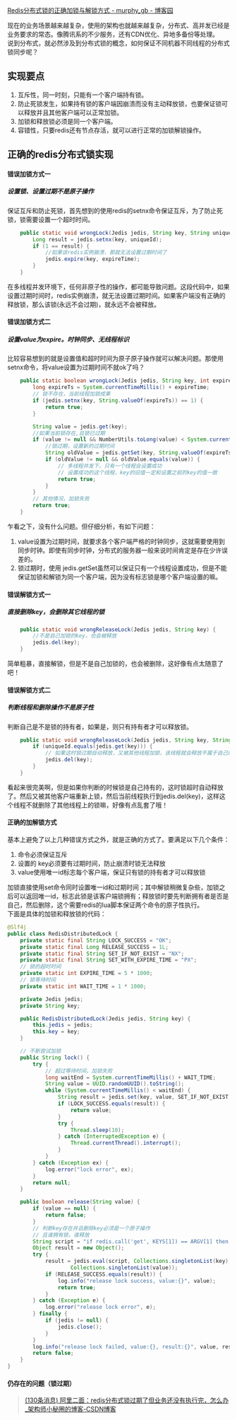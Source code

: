 [Redis分布式锁的正确加锁与解锁方式 - murphy\_gb - 博客园](https://www.cnblogs.com/kyoner/p/12298902.html)



现在的业务场景越来越复杂，使用的架构也就越来越复杂，分布式、高并发已经是业务要求的常态。像腾讯系的不少服务，还有CDN优化、异地多备份等处理。  
说到分布式，就必然涉及到分布式锁的概念，如何保证不同机器不同线程的分布式锁同步呢？

## 实现要点

1.  互斥性，同一时刻，只能有一个客户端持有锁。
2.  防止死锁发生，如果持有锁的客户端因崩溃而没有主动释放锁，也要保证锁可以释放并且其他客户端可以正常加锁。
3.  加锁和释放锁必须是同一个客户端。
4.  容错性，只要redis还有节点存活，就可以进行正常的加锁解锁操作。

## 正确的redis分布式锁实现

#### 错误加锁方式一

##### 设置锁、设置过期不是原子操作

保证互斥和防止死锁，首先想到的使用redis的setnx命令保证互斥，为了防止死锁，锁需要设置一个超时时间。

```java
    public static void wrongLock(Jedis jedis, String key, String uniqueId, int expireTime) {
        Long result = jedis.setnx(key, uniqueId);
        if (1 == result) {
            //如果该redis实例崩溃，那就无法设置过期时间了
            jedis.expire(key, expireTime);
        }
    }
```

在多线程并发环境下，任何非原子性的操作，都可能导致问题。这段代码中，如果设置过期时间时，redis实例崩溃，就无法设置过期时间。如果客户端没有正确的释放锁，那么该锁(永远不会过期)，就永远不会被释放。

#### 错误加锁方式二

##### 设置value为expire。时钟同步、无线程标识

比较容易想到的就是设置值和超时时间为原子原子操作就可以解决问题。那使用setnx命令，将value设置为过期时间不就ok了吗？

```java
    public static boolean wrongLock(Jedis jedis, String key, int expireTime) {
        long expireTs = System.currentTimeMillis() + expireTime;
        // 锁不存在，当前线程加锁成果
        if (jedis.setnx(key, String.valueOf(expireTs)) == 1) {
            return true;
        }

        String value = jedis.get(key);
        //如果当前锁存在,且锁已过期
        if (value != null && NumberUtils.toLong(value) < System.currentTimeMillis()) {
            //锁过期，设置新的过期时间
            String oldValue = jedis.getSet(key, String.valueOf(expireTs));
            if (oldValue != null && oldValue.equals(value)) {
                // 多线程并发下，只有一个线程会设置成功
                // 设置成功的这个线程，key的旧值一定和设置之前的key的值一致
                return true;
            }
        }
        // 其他情况，加锁失败
        return true;
    }
```

乍看之下，没有什么问题。但仔细分析，有如下问题：

1.  value设置为过期时间，就要求各个客户端严格的时钟同步，这就需要使用到同步时钟。即使有同步时钟，分布式的服务器一般来说时间肯定是存在少许误差的。
2.  锁过期时，使用 jedis.getSet虽然可以保证只有一个线程设置成功，但是不能保证加锁和解锁为同一个客户端，因为没有标志锁是哪个客户端设置的嘛。

#### 错误解锁方式一

##### 直接删除key，会删除其它线程的锁

```java
    public static void wrongReleaseLock(Jedis jedis, String key) {
        //不是自己加锁的key，也会被释放
        jedis.del(key);
    }
```

简单粗暴，直接解锁，但是不是自己加锁的，也会被删除，这好像有点太随意了吧！

#### 错误解锁方式二

##### 判断线程和删除操作不是原子性

判断自己是不是锁的持有者，如果是，则只有持有者才可以释放锁。

```java
    public static void wrongReleaseLock(Jedis jedis, String key, String uniqueId) {
        if (uniqueId.equals(jedis.get(key))) {
            // 如果这时锁过期自动释放，又被其他线程加锁，该线程就会释放不属于自己的锁
            jedis.del(key);
        }
    }
```

看起来很完美啊，但是如果你判断的时候锁是自己持有的，这时锁超时自动释放了。然后又被其他客户端重新上锁，然后当前线程执行到jedis.del(key)，这样这个线程不就删除了其他线程上的锁嘛，好像有点乱套了哦！

#### 正确的加解锁方式

基本上避免了以上几种错误方式之外，就是正确的方式了。要满足以下几个条件：

1.  命令必须保证互斥
2.  设置的 key必须要有过期时间，防止崩溃时锁无法释放
3.  value使用唯一id标志每个客户端，保证只有锁的持有者才可以释放锁

加锁直接使用set命令同时设置唯一id和过期时间；其中解锁稍微复杂些，加锁之后可以返回唯一id，标志此锁是该客户端锁拥有；释放锁时要先判断拥有者是否是自己，然后删除，这个需要redis的lua脚本保证两个命令的原子性执行。  
下面是具体的加锁和释放锁的代码：

```java
@Slf4j
public class RedisDistributedLock {
    private static final String LOCK_SUCCESS = "OK";
    private static final Long RELEASE_SUCCESS = 1L;
    private static final String SET_IF_NOT_EXIST = "NX";
    private static final String SET_WITH_EXPIRE_TIME = "PX";
    // 锁的超时时间
    private static int EXPIRE_TIME = 5 * 1000;
    // 锁等待时间
    private static int WAIT_TIME = 1 * 1000;

    private Jedis jedis;
    private String key;

    public RedisDistributedLock(Jedis jedis, String key) {
        this.jedis = jedis;
        this.key = key;
    }

    // 不断尝试加锁
    public String lock() {
        try {
            // 超过等待时间，加锁失败
            long waitEnd = System.currentTimeMillis() + WAIT_TIME;
            String value = UUID.randomUUID().toString();
            while (System.currentTimeMillis() < waitEnd) {
                String result = jedis.set(key, value, SET_IF_NOT_EXIST, SET_WITH_EXPIRE_TIME, EXPIRE_TIME);
                if (LOCK_SUCCESS.equals(result)) {
                    return value;
                }
                try {
                    Thread.sleep(10);
                } catch (InterruptedException e) {
                    Thread.currentThread().interrupt();
                }
            }
        } catch (Exception ex) {
            log.error("lock error", ex);
        }
        return null;
    }

    public boolean release(String value) {
        if (value == null) {
            return false;
        }
        // 判断key存在并且删除key必须是一个原子操作
        // 且谁拥有锁，谁释放
        String script = "if redis.call('get', KEYS[1]) == ARGV[1] then return redis.call('del', KEYS[1]) else return 0 end";
        Object result = new Object();
        try {
            result = jedis.eval(script, Collections.singletonList(key),
                    Collections.singletonList(value));
            if (RELEASE_SUCCESS.equals(result)) {
                log.info("release lock success, value:{}", value);
                return true;
            }
        } catch (Exception e) {
            log.error("release lock error", e);
        } finally {
            if (jedis != null) {
                jedis.close();
            }
        }
        log.info("release lock failed, value:{}, result:{}", value, result);
        return false;
    }
}
```

#### 仍存在的问题（锁过期）

> [(130条消息) 阿里二面：redis分布式锁过期了但业务还没有执行完，怎么办\_架构师小秘圈的博客-CSDN博客](https://blog.csdn.net/g6U8W7p06dCO99fQ3/article/details/120170020?spm=1001.2101.3001.6661.1&utm_medium=distribute.pc_relevant_t0.none-task-blog-2%7Edefault%7ECTRLIST%7ERate-1-120170020-blog-128816902.pc_relevant_3mothn_strategy_recovery&depth_1-utm_source=distribute.pc_relevant_t0.none-task-blog-2%7Edefault%7ECTRLIST%7ERate-1-120170020-blog-128816902.pc_relevant_3mothn_strategy_recovery&utm_relevant_index=1)